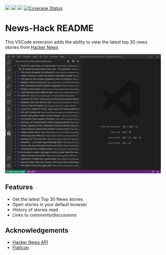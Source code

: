 [![](https://vsmarketplacebadge.apphb.com/version/chrisbibby.news-hack.svg)](https://marketplace.visualstudio.com/items?itemName=chrisbibby.news-hack)
[![](https://vsmarketplacebadge.apphb.com/installs/chrisbibby.news-hack.svg)](https://marketplace.visualstudio.com/items?itemName=chrisbibby.news-hack)
[![](https://vsmarketplacebadge.apphb.com/rating/chrisbibby.news-hack.svg)](https://marketplace.visualstudio.com/items?itemName=chrisbibby.news-hack&ssr=false#review-details)
[![Coverage Status](https://coveralls.io/repos/github/ChrisBibby/vscode_news-hack/badge.svg?branch=master)](https://coveralls.io/github/ChrisBibby/vscode_news-hack?branch=master)

# News-Hack README

This VSCode extension adds the ability to view the latest top 30 news stories from [Hacker News](https://news.ycombinator.com/) 

![Hack News VSCode Extension](https://raw.githubusercontent.com/chrisbibby/vscode_news-hack/develop/resources/news-hack_screenshot_01.png 'Hack News Top Stories')

## Features

- Get the latest Top 30 News stories
- Open stories in your default browser
- History of stories read
- Links to comments/discussions

## Acknowledgements

- [Hacker News API](https://github.com/HackerNews/API)
- [FlatIcon](https://www.flaticon.com/free-icon/hacker_838416)

